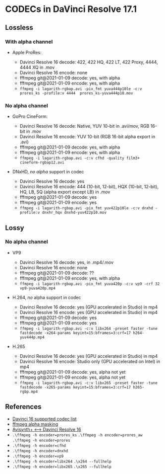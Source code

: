 # CODECs in DaVinci Resolve 17.1

## Lossless

### With alpha channel

* Apple ProRes:

    * Davinci Resolve 16 decode: 422, 422 HQ, 422 LT, 422 Proxy, 4444, 4444 XQ in .mov
    * Davinci Resolve 16 encode: none
    * fffmpeg git@2021-01-09 decode: yes, with alpha
    * fffmpeg git@2021-01-09 encode: yes, with alpha
    * `ffmpeg -i lagarith-rgbap.avi -pix_fmt yuva444p10le -c:v prores_ks -profile:v 4444  prores_ks-yuva444p10.mov`

### No alpha channel

* GoPro CineForm:

   * Davinci Resolve 16 decode: Native, YUV 10-bit in .avi/mov, RGB 16-bit in .mov
   * Davinci Resolve 16 encode: YUV 10-bit (RGB 16-bit alpha export in .avi)
   * fffmpeg git@2021-01-09 decode: yes, with alpha
   * fffmpeg git@2021-01-09 encode: yes, with alpha
   * `ffmpeg -i lagarith-rgbap.avi -c:v cfhd -quality film3+ cineform-rgbap12.avi`

* DNxHD, *no alpha* support in codec

   * Davinci Resolve 16 decode: yes
   * Davinci Resolve 16 encode: 444 (10-bit, 12-bit), HQX (10-bit, 12-bit), HQ, LB, SQ (alpha export except LB) in .mov
   * fffmpeg git@2021-01-09 decode: yes
   * fffmpeg git@2021-01-09 encode: yes
   * `ffmpeg -i lagarith-rgbap.avi -pix_fmt yuv422p10le -c:v dnxhd -profile:v dnxhr_hqx dnxhd-yuv422p10.mov`

## Lossy

### No alpha channel

* VP9

   * Davinci Resolve 16 decode: yes, in .mp4/.mov
   * Davinci Resolve 16 encode: none
   * fffmpeg git@2021-01-09 decode: ??
   * fffmpeg git@2021-01-09 encode: yes, with alpha
   * `ffmpeg -i lagarith-rgbap.avi -pix_fmt yuva420p -c:v vp9 -crf 32 vp9-yuva420p.mp4`

* H.264, *no* alpha support in codec

   * Davinci Resolve 16 decode: yes (GPU accelerated in Studio) in mp4
   * Davinci Resolve 16 encode: yes (GPU accelerated in Studio) in mp4
   * fffmpeg git@2021-01-09 decode: yes
   * fffmpeg git@2021-01-09 encode: yes
   * `ffmpeg -i lagarith-rgbap.avi -c:v libx264 -preset faster -tune fastdecode -x264-params keyint=15:bframes=3:crf=17 h264-yuv444p.mp4`

* H.265

   * Davinci Resolve 16 decode: yes (GPU accelerated in Studio) in mp4
   * Davinci Resolve 16 encode: Studio only (GPU accelerated on Intel) in mp4
   * fffmpeg git@2021-01-09 decode: yes, alpha not yet
   * fffmpeg git@2021-01-09 encode: yes, alpha not yet
   * `ffmpeg -i lagarith-rgbap.avi -c:v libx265 -preset faster -tune fastdecode -x265-params keyint=15:bframes=3:crf=17 h265-rgbp.mp4`

## References

* [Davinci 16 supported codec list](https://documents.blackmagicdesign.com/SupportNotes/DaVinci_Resolve_16_Supported_Codec_List.pdf)
* [ffmpeg alpha masking](https://curiosalon.github.io/blog/ffmpeg-alpha-masking/)
* [Avisynth+ <--> Davinci Resolve 16](https://forum.doom9.org/showthread.php?t=176877)
* `.\ffmpeg -h encoder=prores_ks` `.\ffmpeg -h encoder=prores_aw` `.\ffmpeg -h encoder=prores`
* `.\ffmpeg -h encoder=cfhd`
* `.\ffmpeg -h encoder=dnxhd`
* `.\ffmpeg -h encoder=vp9`
* `.\ffmpeg -h encoder=libx264` `.\x264 --fullhelp`
* `.\ffmpeg -h encoder=libx265` `.\x265 --fullhelp`
